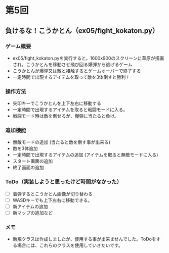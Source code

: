 # 第5回
## 負けるな！こうかとん（ex05/fight_kokaton.py）
### ゲーム概要
- ex05/fight_kokaton.pyを実行すると，1600x900のスクリーンに草原が描画され，こうかとんを移動させ飛び回る爆弾から逃げるゲーム
- こうかとんが爆弾又は敵と接触するとゲームオーバーで終了する
- 一定時間で出現するアイテムを取って敵を3体倒すと勝利！
### 操作方法
- 矢印キーでこうかとんを上下左右に移動する
- 一定時間で出現するアイテムを取ると戦闘モードに入る。
- 戦闘モード時は敵を倒せるが、爆弾に当たると負け。
### 追加機能
- 無敵モードの追加
(当たると敵を倒す事が出来る)
- 敵を3体追加
- 一定時間で出現するアイテムの追加
(アイテムを取ると無敵モードに入る)
- スタート画面の追加
- 終了画面の追加
### ToDo（実装しようと思ったけど時間がなかった）
- [ ] 着弾するとこうかとん画像が切り替わる
- [ ] WASDキーでも上下左右に移動できる。
- [ ] 新アイテムの追加
- [ ] 新マップの追加など
### メモ
- 新規クラスは作成しましたが、使用する事が出来ませんでした。ToDoをする場合には、これらのクラスを使用していきたいです。